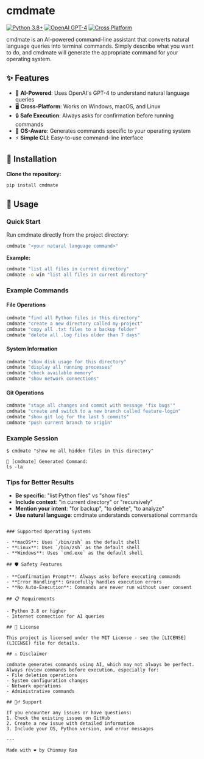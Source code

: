 # cmdmate 

[![Python 3.8+](https://img.shields.io/badge/python-3.8+-blue.svg)](https://www.python.org/downloads/)
[![OpenAI GPT-4](https://img.shields.io/badge/AI-GPT--4-green.svg)](https://openai.com/)
[![Cross Platform](https://img.shields.io/badge/platform-Windows%20%7C%20macOS%20%7C%20Linux-lightgrey.svg)]()

cmdmate is an AI-powered command-line assistant that converts natural language queries into terminal commands. Simply describe what you want to do, and cmdmate will generate the appropriate command for your operating system.

## ✨ Features

- 🧠 **AI-Powered**: Uses OpenAI's GPT-4 to understand natural language queries
- 🖥️ **Cross-Platform**: Works on Windows, macOS, and Linux
- 🔒 **Safe Execution**: Always asks for confirmation before running commands
- 🎯 **OS-Aware**: Generates commands specific to your operating system
- ⚡ **Simple CLI**: Easy-to-use command-line interface

## 🚀 Installation

**Clone the repository:**
   ```bash
   pip install cmdmate
   ```

## 📖 Usage

### Quick Start

Run cmdmate directly from the project directory:

```bash
cmdmate "<your natural language command>"
```

**Example:**
```bash
cmdmate "list all files in current directory"
cmdmate -o win "list all files in current directory"
```

### Example Commands

#### File Operations
```bash
cmdmate "find all Python files in this directory"
cmdmate "create a new directory called my-project"
cmdmate "copy all .txt files to a backup folder"
cmdmate "delete all .log files older than 7 days"
```

#### System Information
```bash
cmdmate "show disk usage for this directory"
cmdmate "display all running processes"
cmdmate "check available memory"
cmdmate "show network connections"
```

#### Git Operations
```bash
cmdmate "stage all changes and commit with message 'fix bugs'"
cmdmate "create and switch to a new branch called feature-login"
cmdmate "show git log for the last 5 commits"
cmdmate "push current branch to origin"
```

### Example Session

```
$ cmdmate "show me all hidden files in this directory"

🤖 [cmdmate] Generated Command:
ls -la
```

### Tips for Better Results

- **Be specific**: "list Python files" vs "show files"
- **Include context**: "in current directory" or "recursively"
- **Mention your intent**: "for backup", "to delete", "to analyze"
- **Use natural language**: cmdmate understands conversational commands
```

### Supported Operating Systems

- **macOS**: Uses `/bin/zsh` as the default shell
- **Linux**: Uses `/bin/zsh` as the default shell  
- **Windows**: Uses `cmd.exe` as the default shell

## 🛡️ Safety Features

- **Confirmation Prompt**: Always asks before executing commands
- **Error Handling**: Gracefully handles execution errors
- **No Auto-Execution**: Commands are never run without user consent

## 📋 Requirements

- Python 3.8 or higher
- Internet connection for AI queries

## 📝 License

This project is licensed under the MIT License - see the [LICENSE](LICENSE) file for details.

## ⚠️ Disclaimer

cmdmate generates commands using AI, which may not always be perfect. Always review commands before execution, especially for:
- File deletion operations
- System configuration changes
- Network operations
- Administrative commands

## 🙋‍♂️ Support

If you encounter any issues or have questions:
1. Check the existing issues on GitHub
2. Create a new issue with detailed information
3. Include your OS, Python version, and error messages

---

Made with ❤️ by Chinmay Rao